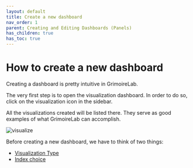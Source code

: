 ```yaml
---
layout: default
title: Create a new dashboard
nav_order: 1
parent: Creating and Editing Dashboards (Panels)
has_children: true
has_toc: true
---
```


# How to create a new dashboard

Creating a dashboard is pretty intuitive in GrimoireLab.

The very first step is to open the visualization dashboard. In order to do so, click on
the visualization icon in the sidebar.

All the visualizations created will be listed there. They
serve as good examples of what GrimoireLab can accomplish.

![visualize](../assets/visualize.png)

Before creating a new dashboard, we have to think of two things:

- [Visualization Type]()
- [Index choice]()